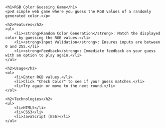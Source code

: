     <h1>RGB Color Guessing Game</h1>
    <p>A simple web game where you guess the RGB values of a randomly generated color.</p>

    <h2>Features</h2>
    <ul>
        <li><strong>Random Color Generation</strong>: Match the displayed color by guessing the RGB values.</li>
        <li><strong>Input Validation</strong>: Ensures inputs are between 0 and 255.</li>
        <li><strong>Feedback</strong>: Immediate feedback on your guess with an option to play again.</li>
    </ul>
    
    <h2>Usage</h2>
    <ol>
        <li>Enter RGB values.</li>
        <li>Click "Check Color" to see if your guess matches.</li>
        <li>Try again or move to the next round.</li>
    </ol>

    <h2>Technologies</h2>
    <ul>
        <li>HTML5</li>
        <li>CSS3</li>
        <li>JavaScript (ES6)</li>
    </ul>
